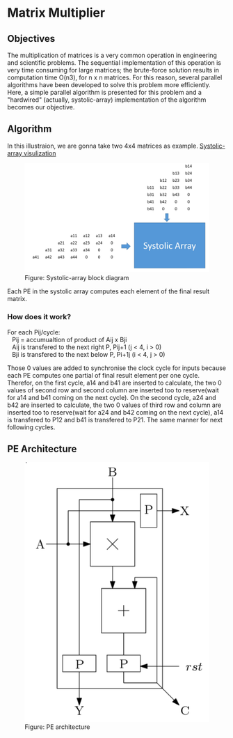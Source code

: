 # Matrix Multiplier

## Objectives
The multiplication of matrices is a very common operation in engineering and scientific problems. The sequential implementation of this operation is very time consuming for large matrices; the brute-force solution results in computation time O(n3), for n x n matrices. For this reason, several parallel algorithms have been developed to solve this problem more efficiently. Here, a simple parallel algorithm is presented for this problem and a "hardwired" (actually, systolic-array) implementation of the algorithm becomes our objective.

## Algorithm
In this illustraion, we are gonna take two 4x4 matrices as example.
[Systolic-array visulization](https://www.youtube.com/watch?v=cmy7LBaWuZ8)

<figure>
    <img src="/images/systolic array.png"
         alt="Systolic-array block diagram">
    <figcaption>Figure: Systolic-array block diagram</figcaption>
</figure>

Each PE in the systolic array computes each element of the final result matrix.

### How does it work?
For each Pij/cycle:<br>
&ensp; Pij = accumualtion of product of Aij x Bji<br>
&ensp; Aij is transfered to the next right P, Pij+1 (j < 4, i > 0)<br>
&ensp; Bji is transfered to the next below P, Pi+1j (i < 4, j > 0)<br>

Those 0 values are added to synchronise the clock cycle for inputs because each PE computes one partial of final result element per one cycle. Therefor, on the first cycle, a14 and b41 are inserted to calculate, the two 0 values of second row and second column are inserted too to reserve(wait for a14 and b41 coming on the next cycle). On the second cycle, a24 and b42 are inserted to calculate, the two 0 values of third row and column are inserted too to reserve(wait for a24 and b42 coming on the next cycle), a14 is transfered to P12 and b41 is transfered to P21. The same manner for next following cycles.

## PE Architecture

<figure>
    <img src="/images/pe.png"
         alt="PE Architecture">
    <figcaption>Figure: PE architecture</figcaption>
</figure>


